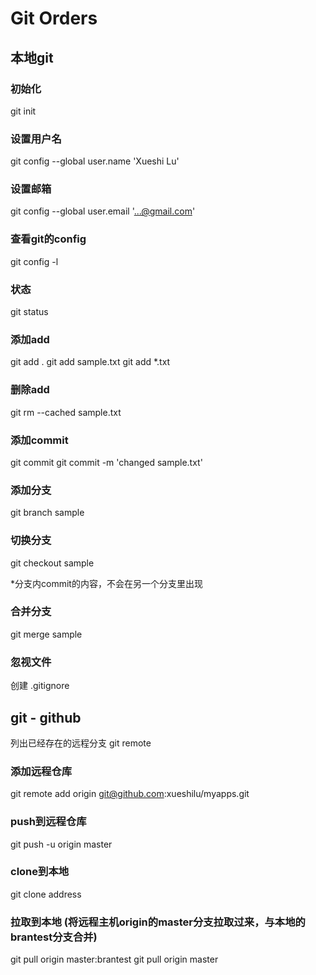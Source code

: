 # Git Orders

## 本地git

### 初始化
git init

### 设置用户名
git config --global user.name 'Xueshi Lu'

### 设置邮箱
git config --global user.email '...@gmail.com'

### 查看git的config
git config -l

### 状态
git status

### 添加add
git add .
git add sample.txt
git add *.txt

### 删除add
git rm --cached sample.txt

### 添加commit
git commit
git commit -m 'changed sample.txt'

### 添加分支
git branch sample

### 切换分支
git checkout sample

*分支内commit的内容，不会在另一个分支里出现

### 合并分支
git merge sample

### 忽视文件
创建 .gitignore

## git - github
列出已经存在的远程分支
git remote

### 添加远程仓库
git remote add origin git@github.com:xueshilu/myapps.git

### push到远程仓库
git push -u origin master

### clone到本地
git clone address

### 拉取到本地 (将远程主机origin的master分支拉取过来，与本地的brantest分支合并)
git pull origin master:brantest
git pull origin master
